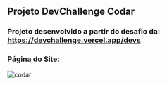 ## Projeto DevChallenge Codar
### Projeto desenvolvido a partir do desafio da: https://devchallenge.vercel.app/devs

### Página do Site:

![codar](https://user-images.githubusercontent.com/64253043/184143191-46f432dc-dc59-46fb-b561-14394fb9fbf7.png)
